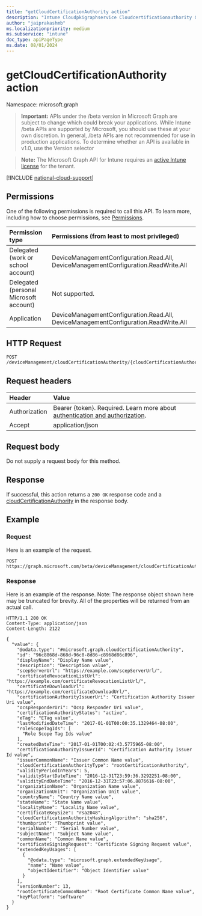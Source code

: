```yaml
---
title: "getCloudCertificationAuthority action"
description: "Intune Cloudpkigraphservice Cloudcertificationauthority Getcloudcertificationauthority Api ."
author: "jaiprakashmb"
ms.localizationpriority: medium
ms.subservice: "intune"
doc_type: apiPageType
ms.date: 08/01/2024
---
```


# getCloudCertificationAuthority action

Namespace: microsoft.graph

> **Important:** APIs under the /beta version in Microsoft Graph are subject to change which could break your applications. While Intune /beta APIs are supported by Microsoft, you should use these at your own discretion. In general, /beta APIs are not recommended for use in production applications. To determine whether an API is available in v1.0, use the Version selector

> **Note:** The Microsoft Graph API for Intune requires an [active Intune license](https://go.microsoft.com/fwlink/?linkid=839381) for the tenant.



[!INCLUDE [national-cloud-support](../../includes/all-clouds.md)]

## Permissions
One of the following permissions is required to call this API. To learn more, including how to choose permissions, see [Permissions](/graph/permissions-reference).

|Permission type|Permissions (from least to most privileged)|
|:---|:---|
|Delegated (work or school account)|DeviceManagementConfiguration.Read.All, DeviceManagementConfiguration.ReadWrite.All|
|Delegated (personal Microsoft account)|Not supported.|
|Application|DeviceManagementConfiguration.Read.All, DeviceManagementConfiguration.ReadWrite.All|

## HTTP Request
<!-- {
  "blockType": "ignored"
}
-->
``` http
POST /deviceManagement/cloudCertificationAuthority/{cloudCertificationAuthorityId}/getCloudCertificationAuthority
```

## Request headers
|Header|Value|
|:---|:---|
|Authorization|Bearer {token}. Required. Learn more about [authentication and authorization](/graph/auth/auth-concepts).|
|Accept|application/json|

## Request body
Do not supply a request body for this method.

## Response
If successful, this action returns a `200 OK` response code and a [cloudCertificationAuthority](../resources/intune-cloudpkigraphservice-cloudcertificationauthority.md) in the response body.

## Example

### Request
Here is an example of the request.
``` http
POST https://graph.microsoft.com/beta/deviceManagement/cloudCertificationAuthority/{cloudCertificationAuthorityId}/getCloudCertificationAuthority
```

### Response
Here is an example of the response. Note: The response object shown here may be truncated for brevity. All of the properties will be returned from an actual call.
``` http
HTTP/1.1 200 OK
Content-Type: application/json
Content-Length: 2122

{
  "value": {
    "@odata.type": "#microsoft.graph.cloudCertificationAuthority",
    "id": "96c8868d-868d-96c8-8d86-c8968d86c896",
    "displayName": "Display Name value",
    "description": "Description value",
    "scepServerUrl": "https://example.com/scepServerUrl/",
    "certificateRevocationListUrl": "https://example.com/certificateRevocationListUrl/",
    "certificateDownloadUrl": "https://example.com/certificateDownloadUrl/",
    "certificationAuthorityIssuerUri": "Certification Authority Issuer Uri value",
    "ocspResponderUri": "Ocsp Responder Uri value",
    "certificationAuthorityStatus": "active",
    "eTag": "ETag value",
    "lastModifiedDateTime": "2017-01-01T00:00:35.1329464-08:00",
    "roleScopeTagIds": [
      "Role Scope Tag Ids value"
    ],
    "createdDateTime": "2017-01-01T00:02:43.5775965-08:00",
    "certificationAuthorityIssuerId": "Certification Authority Issuer Id value",
    "issuerCommonName": "Issuer Common Name value",
    "cloudCertificationAuthorityType": "rootCertificationAuthority",
    "validityPeriodInYears": 5,
    "validityStartDateTime": "2016-12-31T23:59:36.3292251-08:00",
    "validityEndDateTime": "2016-12-31T23:57:06.8876616-08:00",
    "organizationName": "Organization Name value",
    "organizationUnit": "Organization Unit value",
    "countryName": "Country Name value",
    "stateName": "State Name value",
    "localityName": "Locality Name value",
    "certificateKeySize": "rsa2048",
    "cloudCertificationAuthorityHashingAlgorithm": "sha256",
    "thumbprint": "Thumbprint value",
    "serialNumber": "Serial Number value",
    "subjectName": "Subject Name value",
    "commonName": "Common Name value",
    "certificateSigningRequest": "Certificate Signing Request value",
    "extendedKeyUsages": [
      {
        "@odata.type": "microsoft.graph.extendedKeyUsage",
        "name": "Name value",
        "objectIdentifier": "Object Identifier value"
      }
    ],
    "versionNumber": 13,
    "rootCertificateCommonName": "Root Certificate Common Name value",
    "keyPlatform": "software"
  }
}
```